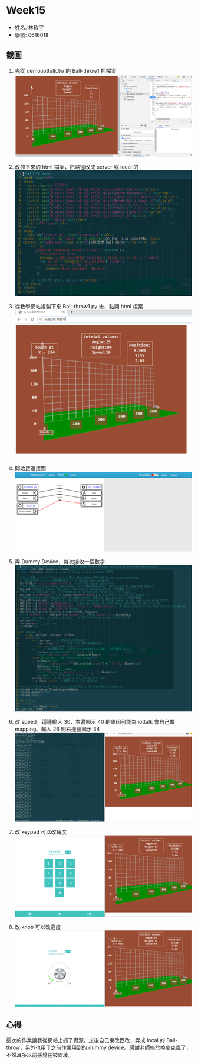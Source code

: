 # Week15
* 姓名: 林哲宇
* 學號: 0616018

## 截圖
1. 先從 demo.iottalk.tw 的 Ball-throw1 抓檔案
![img](img1.PNG)

2. 改抓下來的 html 檔案，把路徑改成 server 或 local 的
![img](img2.PNG)

3. 從教學網站複製下來 Ball-throw1.py 後，點開 html 檔案
![img](img3.PNG)

4. 開始接連接圖
![img](img4.PNG)

5. 弄 Dummy Device，每次接收一個數字
![img](img5.PNG)

6. 改 speed，這邊輸入 30，右邊顯示 40 的原因可能為 iottalk 會自己做 mapping。輸入 26 則右邊會顯示 34
![img](img6.PNG)

7. 改 keypad 可以改角度
![img](img7.PNG)

8. 改 knob 可以改高度
![img](img8.PNG)

## 心得
這次的作業讓我從網站上抓了資源，之後自己東改西改，弄成 local 的 Ball-throw，另外也用了之前作業用到的 dummy device。感謝老師終於換麥克風了，不然耳多以前感覺在被霸凌。
